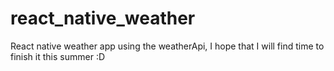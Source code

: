 # react_native_weather
React native weather app using the weatherApi, I hope that I will find time to finish it this summer :D
